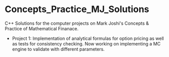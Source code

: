 # Concepts_Practice_MJ_Solutions
C++ Solutions for the computer projects on Mark Joshi's Concepts &amp; Practice of Mathematical Finanace.
* Project 1: Implementation of analytical formulas for option pricing as well as tests for consistency checking. Now working on implementing a MC engine to validate with different parameters.
